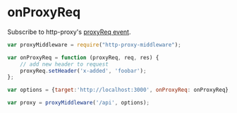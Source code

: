 # onProxyReq

Subscribe to http-proxy's [proxyReq event](https://www.npmjs.com/package/http-proxy#listening-for-proxy-events).

```javascript
var proxyMiddleware = require("http-proxy-middleware");

var onProxyReq = function (proxyReq, req, res) {
    // add new header to request
    proxyReq.setHeader('x-added', 'foobar');
};

var options = {target:'http://localhost:3000', onProxyReq: onProxyReq};

var proxy = proxyMiddleware('/api', options);
```
